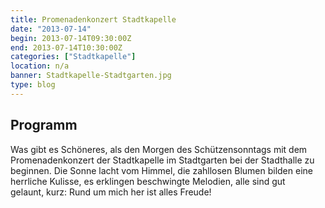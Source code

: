 ```yaml
---
title: Promenadenkonzert Stadtkapelle
date: "2013-07-14"
begin: 2013-07-14T09:30:00Z
end: 2013-07-14T10:30:00Z
categories: ["Stadtkapelle"]
location: n/a
banner: Stadtkapelle-Stadtgarten.jpg
type: blog
---
```

## Programm

<p>
Was gibt es Sch&ouml;neres, als den Morgen des Sch&uuml;tzensonntags mit dem Promenadenkonzert der Stadtkapelle im Stadtgarten bei der Stadthalle zu beginnen. Die Sonne lacht vom Himmel, die zahllosen Blumen bilden&nbsp;eine herrliche&nbsp;Kulisse, es erklingen&nbsp;beschwingte Melodien, alle sind gut gelaunt,&nbsp;kurz: Rund um mich her ist alles Freude!</p>

